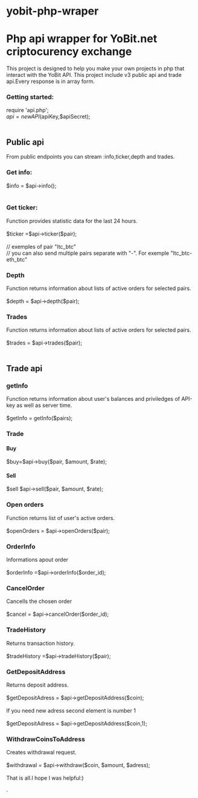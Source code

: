 # yobit-php-wraper
<h1>Php api wrapper for YoBit.net criptocurency exchange</h1>
This project is designed to help you make your own projects in php that interact with the YoBit API. This project include v3 public api and trade api.Every response is in array form. <br>
<h3>Getting started:</h3>

require 'api.php';<br>
$api = new API($apiKey,$apiSecret); <br><br>
<h2>Public api</h2>
From public endpoints you can stream :info,ticker,depth and trades.<br>
<h3>Get info:</h3>

$info = $api->info();<br><br>

<h3>Get ticker:</h3>
Function  provides statistic data for the last 24 hours.<br><br>
$ticker =$api->ticker($pair);<br><br>
// exemples of pair "ltc_btc"<br>
// you can also send multiple pairs separate with "-". For exemple "ltc_btc-eth_btc"<br>
<h3>Depth</h3>
Function returns information about lists of active orders for selected pairs.<br><br>
$depth = $api->depth($pair);<br>
<h3>Trades</h3>
Function returns information about lists of active orders for selected pairs.<br><br>
$trades = $api->trades($pair);<br><br>
<h2>Trade api</h2>
<h3>getInfo</h3>
Function  returns information about user's balances and priviledges of API-key as well as server time.<br><br>
$getInfo = getInfo($pairs);<br>
<h3>Trade</h3>
<h4>Buy</h4>
$buy=$api->buy($pair, $amount, $rate);
<h4>Sell</h4>
$sell $api->sell($pair, $amount, $rate);
<h3>Open orders</h3>
Function returns list of user's active orders.<br><br>
$openOrders = $api->openOrders($pair);
<h3>OrderInfo</h3>
Informations apout order<br><br>
$orderInfo =$api->orderInfo($order_id);
<h3>CancelOrder</h3>
Cancells the chosen order<br><br>
$cancel = $api->cancelOrder($order_id);
<h3>TradeHistory</h3>
Returns transaction history.<br><br>
$tradeHistory =$api->tradeHistory($pair);
<h3>GetDepositAddress</h3>
Returns deposit address.<br><br>
$getDepositAdress = $api->getDepositAddress($coin);<br><br>
If you need new adress second element is number 1<br><br>
$getDepositAdress = $api->getDepositAddress($coin,1);
<h3>WithdrawCoinsToAddress</h3>
Creates withdrawal request.<br><br>
$withdrawal = $api->withdraw($coin, $amount, $adress);<br><br>
That is all.I hope I was helpful:)

		





.
